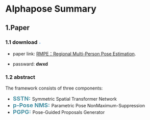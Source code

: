 <!--<img src="https://github.com/wmj142326/Img_packag/raw/alphapose/1.png" align="left" style="height: 75px"/>-->

# Alphapose Summary
## 1.Paper
### 1.1 download <img src="https://github.com/wmj142326/Img_packag/raw/alphapose/2.baidudownload.png" align="" style="height: 6px"/>

* paper link:  [RMPE：Regional Multi-Person Pose Estimation](https://pan.baidu.com/s/1L1sAJQVqigGSewF_QrZ6_w ). 

* passward:  **dwxd** 
### 1.2 abstract
The framework consists of three components: 


* <font color="#4590a3" size="4px">**SSTN:** </font>Symmetric  Spatial Transformer Network
* <font color="#4590a3" size="4px">**p-Pose NMS:**  </font>Parametric Pose NonMaximum-Suppression
* <font color="#4590a3" size="4px">**PGPG:** </font>Pose-Guided Proposals Generator

